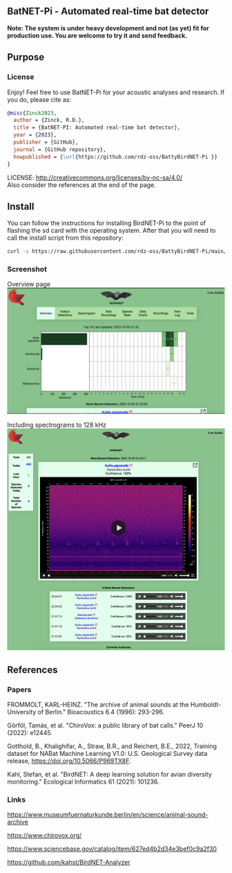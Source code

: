 ## BatNET-Pi - Automated real-time bat detector

**Note: The system is under heavy development and not (as yet) fit for production use. You are welcome to try it and send feedback.**
## Purpose


### License

Enjoy! Feel free to use BatNET-Pi for your acoustic analyses and research. If you do, please cite as:
``` bibtex
@misc{Zinck2023,
  author = {Zinck, R.D.},
  title = {BatNET-PI: Automated real-time bat detector},
  year = {2023},
  publisher = {GitHub},
  journal = {GitHub repository},
  howpublished = {\url{https://github.com/rdz-oss/BattyBirdNET-Pi }}
}
```

LICENSE: http://creativecommons.org/licenses/by-nc-sa/4.0/  
Also consider the references at the end of the page.


## Install
You can follow the instructions for installing BirdNET-Pi to the point of flashing the sd card with the operating system. After that you will need to call
the install script from this repository:
```sh
curl -s https://raw.githubusercontent.com/rdz-oss/BattyBirdNET-Pi/main/newinstaller.sh | bash
```

### Screenshot
Overview page
![main page](homepage/images/BatNET-Pi-Screen.png "Main page")

Including spectrograms to 128 kHz
![main page](homepage/images/BatNET-Pi-Screen-2.png "Main page")

## References

### Papers

FROMMOLT, KARL-HEINZ. "The archive of animal sounds at the Humboldt-University of Berlin." Bioacoustics 6.4 (1996): 293-296.

Görföl, Tamás, et al. "ChiroVox: a public library of bat calls." PeerJ 10 (2022): e12445.

Gotthold, B., Khalighifar, A., Straw, B.R., and Reichert, B.E., 2022, 
Training dataset for NABat Machine Learning V1.0: U.S. Geological Survey 
data release, https://doi.org/10.5066/P969TX8F.

Kahl, Stefan, et al. "BirdNET: A deep learning solution for avian diversity monitoring." Ecological Informatics 61 (2021): 101236.

### Links

https://www.museumfuernaturkunde.berlin/en/science/animal-sound-archive

https://www.chirovox.org/

https://www.sciencebase.gov/catalog/item/627ed4b2d34e3bef0c9a2f30

https://github.com/kahst/BirdNET-Analyzer
